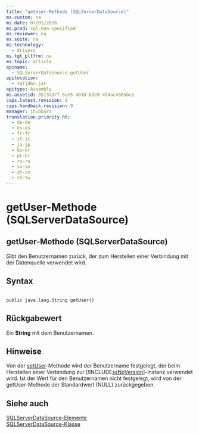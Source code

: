 ```yaml
---
title: "getUser-Methode (SQLServerDataSource)"
ms.custom: na
ms.date: 07/01/2016
ms.prod: sql-non-specified
ms.reviewer: na
ms.suite: na
ms.technology: 
  - drivers
ms.tgt_pltfrm: na
ms.topic: article
apiname: 
  - SQLServerDataSource.getUser
apilocation: 
  - sqljdbc.jar
apitype: Assembly
ms.assetid: 3513dd7f-6ae5-4010-bde0-454ac4365bce
caps.latest.revision: 9
caps.handback.revision: 9
manager: jhubbard
translation.priority.ht: 
  - de-de
  - es-es
  - fr-fr
  - it-it
  - ja-jp
  - ko-kr
  - pt-br
  - ru-ru
  - sv-se
  - zh-cn
  - zh-tw
---
```

# getUser-Methode (SQLServerDataSource)
    
## getUser\-Methode \(SQLServerDataSource\)  
 Gibt den Benutzernamen zurück, der zum Herstellen einer Verbindung mit der Datenquelle verwendet wird.  
  
## Syntax  
  
```  
  
public java.lang.String getUser()  
```  
  
## Rückgabewert  
 Ein **String** mit dem Benutzernamen.  
  
## Hinweise  
 Von der [setUser](../content/setUser-Method--SQLServerDataSource-.md)\-Methode wird der Benutzername festgelegt, der beim Herstellen einer Verbindung zur [!INCLUDE[ssNoVersion](../content/includes/ssNoVersion_md.md)]\-Instanz verwendet wird. Ist der Wert für den Benutzernamen nicht festgelegt, wird von der getUser\-Methode der Standardwert \(NULL\) zurückgegeben.  
  
## Siehe auch  
 [SQLServerDataSource-Elemente](../content/SQLServerDataSource-Members.md)   
 [SQLServerDataSource-Klasse](../content/SQLServerDataSource-Class.md)  
  
  